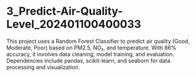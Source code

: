 # 3_Predict-Air-Quality-Level_202401100400033
This project uses a Random Forest Classifier to predict air quality (Good, Moderate, Poor) based on PM2.5, NO₂, and temperature. With 86% accuracy, it involves data cleaning, model training, and evaluation. Dependencies include pandas, scikit-learn, and seaborn for data processing and visualization.
